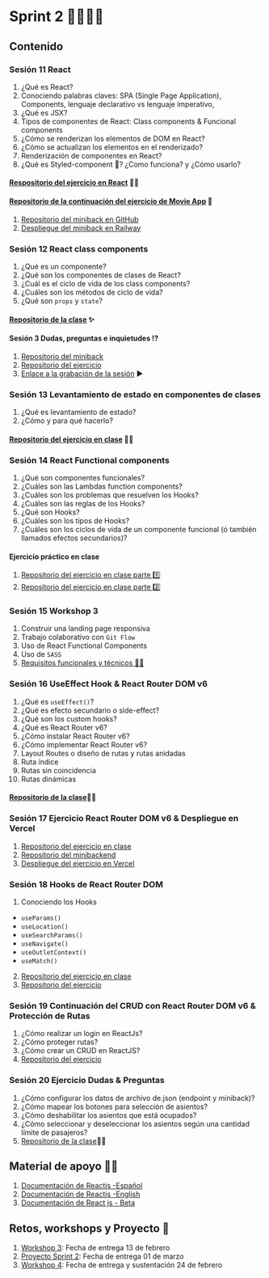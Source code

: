 # Sprint 2 🐱‍💻🐱‍💻
## Contenido
### Sesión 11 React
1. ¿Qué es React?
2. Conociendo palabras claves: SPA (Single Page Application), Components, lenguaje declarativo vs lenguaje imperativo,
3. ¿Qué es JSX?
4. Tipos de componentes de React: Class components & Funcional components
5. ¿Cómo se renderizan los elementos de DOM en React?
6. ¿Cómo se actualizan los elementos en el renderizado?
5. Renderización de componentes en React?
6. ¿Qué es Styled-component 💅? ¿Como funciona? y ¿Cómo usarlo? 
#### [Respositorio del ejercicio en React](https://github.com/hispanos/react-webpack-c3) 🐱‍👤
#### [Repositorio de la continuación del ejercicio de Movie App](https://github.com/WhitneySt/continuacion-session10-exercise) 📱
1. [Repositorio del miniback en GitHub](https://github.com/WhitneySt/miniback-test-webpack-c3)
2. [Despliegue del miniback en Railway](https://miniback-test-webpack-c3-production.up.railway.app/favorites)
### Sesión 12 React class components
1. ¿Qué es un componente?
2. ¿Qué son los componentes de clases de React?
3. ¿Cuál es el ciclo de vida de los class components?
4. ¿Cuáles son los métodos de ciclo de vida?
5. ¿Qué son `props` y `state`?
#### [Repositorio de la clase](https://github.com/hispanos/react-webpack-c3) ✨
#### Sesión 3 Dudas, preguntas e inquietudes ⁉
1. [Repositorio del miniback](https://github.com/WhitneySt/miniback-sesion3-dudas)
2. [Repositorio del ejercicio](https://github.com/WhitneySt/session3-dudas)
3. [Enlace a la grabación de la sesión](https://makaia-my.sharepoint.com/:v:/g/personal/mentoria_bootcamp_makaia_org/ERxpq8dUF9xOlQ-8lkYjfk8BwT0N0fy4YUxLI2Z8snqecQ?e=bX2YrO) ▶
### Sesión 13 Levantamiento de estado en componentes de clases
1. ¿Qué es levantamiento de estado? 
2. ¿Cómo y para qué hacerlo?
#### [Repositorio del ejercicio en clase](https://github.com/Esteark/ClassComponentsClass) 🐱‍👤
### Sesión 14 React Functional components
1. ¿Qué son componentes funcionales?
2. ¿Cuáles son las Lambdas function components?
3. ¿Cuáles son los problemas que resuelven los Hooks?
4. ¿Cuáles son las reglas de los Hooks?
5. ¿Qué son Hooks?
6. ¿Cuáles son los tipos de Hooks?
7. ¿Cuáles son los ciclos de vida de un componente funcional (ó también llamados efectos secundarios)?
#### Ejercicio práctico en clase
1. [Repositorio del ejercicio en clase parte 1️⃣](https://github.com/hispanos/imc-react)
2. [Repositorio del ejercicio en clase parte 2️⃣](https://github.com/AngieValgie/test-react)
### Sesión 15 Workshop 3
1. Construir una landing page responsiva
2. Trabajo colaborativo con `Git Flow`
3. Uso de React Functional Components
4. Uso de `SASS`
5. [Requisitos funcionales y técnicos 🐱‍🏍](https://makaia-my.sharepoint.com/:b:/g/personal/mentoria_bootcamp_makaia_org/EbdTzcMRvPpGjuDIjtbvWXIB7dkL7Ha1KvdGncljex2JqQ?e=4BJ0J7)
### Sesión 16 UseEffect Hook & React Router DOM v6
1. ¿Qué es `useEffect()`?
2. ¿Qué es efecto secundario o side-effect?
3. ¿Qué son los custom hooks?
4. ¿Qué es React Router v6?
5. ¿Cómo instalar React Router v6?
6. ¿Cómo implementar React Router v6?
7. Layout Routes  o diseño de rutas y rutas anidadas
8. Ruta índice
9. Rutas sin coincidencia
10. Rutas dinámicas
#### [Repositorio de la clase](https://github.com/hispanos/test-react-router)🐱‍👤
### Sesión 17 Ejercicio React Router DOM v6 & Despliegue en Vercel
1. [Repositorio del ejercicio en clase](https://github.com/hispanos/test-blog-react)
2. [Repositorio del minibackend](https://github.com/hispanos/back-blog)
3. [Despliegue del ejercicio en Vercel](https://blog-react-eosin.vercel.app/)
### Sesión 18 Hooks de React Router DOM
1. Conociendo los Hooks
  - `useParams()`
  - `useLocation()`
  - `useSearchParams()`
  - `useNavigate()`
  - `useOutletContext()`
  - `useMatch()`
 2. [Repositorio del ejercicio en clase](https://github.com/MAKAIABootcamp/frontend-cohorte-3/tree/main/sprint-2/test-blog-react)
 3. [Repositorio del ejercicio ](https://github.com/MAKAIABootcamp/frontend-cohorte-3/tree/main/sprint-2/back-blog)
 ### Sesión 19 Continuación del CRUD con React Router DOM v6 & Protección de Rutas
 1. ¿Cómo realizar un login en ReactJs?
 2. ¿Cómo proteger rutas?
 3. ¿Cómo crear un CRUD en ReactJS?
 4. [Repositorio del ejercicio](https://github.com/MAKAIABootcamp/frontend-cohorte-3/tree/main/sprint-2/test-blog-react-session-19)
### Sesión 20 Ejercicio Dudas & Preguntas
1. ¿Cómo configurar los datos de archivo de.json (endpoint y miniback)?
2. ¿Cómo mapear los botones para selección de asientos?
3. ¿Cómo deshabilitar los asientos que está ocupados?
4. ¿Cómo seleccionar y deseleccionar los asientos según una cantidad límite de pasajeros?
5. [Repositorio de la clase](https://github.com/MAKAIABootcamp/frontend-cohorte-3/tree/main/sprint-2/seleccion-asientos)🐱‍👤
## Material de apoyo 🐱‍👓
1. [Documentación de Reactjs -Español](https://es.reactjs.org/docs/getting-started.html)
2. [Documentación de Reactjs -English](https://reactjs.org/docs/getting-started.html)
3. [Documentación de React js - Beta](https://beta.es.reactjs.org/)
## Retos, workshops y Proyecto 🤖
1. [Workshop 3](https://makaia-my.sharepoint.com/:b:/g/personal/mentoria_bootcamp_makaia_org/EbdTzcMRvPpGjuDIjtbvWXIB7dkL7Ha1KvdGncljex2JqQ?e=4BJ0J7): Fecha de entrega 13 de febrero
2. [Proyecto Sprint 2](https://makaia-my.sharepoint.com/:f:/g/personal/mentoria_bootcamp_makaia_org/Em6wH6d-B3ROuf_q87_5thIBOGdTtO2-BZyWOVV_3p-MNQ?e=CLQVqN): Fecha de entrega 01 de marzo 
3. [Workshop 4](): Fecha de entrega y sustentación 24 de febrero
